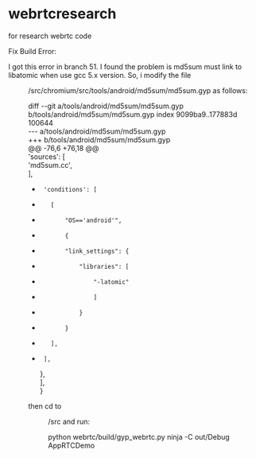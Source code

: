 # webrtcresearch
for research webrtc code


Fix Build Error:


I got this error in branch 51. I found the problem is md5sum must link to libatomic when use gcc 5.x version. So, i modify the file <dir of webrtc>/src/chromium/src/tools/android/md5sum/md5sum.gyp as follows:

diff --git a/tools/android/md5sum/md5sum.gyp b/tools/android/md5sum/md5sum.gyp
index 9099ba9..177883d 100644  
--- a/tools/android/md5sum/md5sum.gyp  
+++ b/tools/android/md5sum/md5sum.gyp  
@@ -76,6 +76,18 @@  
       'sources': [  
         'md5sum.cc',  
       ],  
+      'conditions': [  
+        [  
+            "OS=='android'",  
+            {  
+            "link_settings": {    
+                "libraries": [  
+                    "-latomic"
+                    ]  
+                }  
+            }  
+        ],  
+      ],  
     },  
   ],   
 }   

then cd to <dir of webrtc>/src and run:

python webrtc/build/gyp_webrtc.py
ninja -C out/Debug AppRTCDemo


